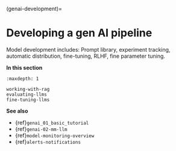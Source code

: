 (genai-development)=
# Developing a gen AI pipeline
Model development includes: Prompt library, experiment tracking, automatic distribution, fine-tuning, RLHF, fine parameter tuning.

**In this section**

```{toctree}
:maxdepth: 1

working-with-rag
evaluating-llms
fine-tuning-llms
```

**See also**
- {ref}`genai_01_basic_tutorial`
- {ref}`genai-02-mm-llm`
- {ref}`model-monitoring-overview`
- {ref}`alerts-notifications`